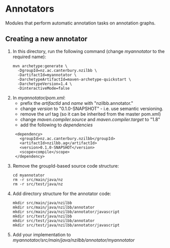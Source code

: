 # Annotators

Modules that perform automatic annotation tasks on annotation graphs.

## Creating a new annotator

1. In this directory, run the following command (change *myannotator* to the required name):
   ```
   mvn archetype:generate \
     -DgroupId=nz.ac.canterbury.nzilbb \
     -DartifactId=myannotator \
     -DarchetypeArtifactId=maven-archetype-quickstart \
     -DarchetypeVersion=1.4 \
     -DinteractiveMode=false
   ```
2. In *myannotator/pom.xml*:
   - prefix the *artifactId* and *name* with "nzilbb.annotator."
   - change *version* to "0.1.0-SNAPSHOT" - i.e. use semantic versioning.
   - remove the *url* tag (so it can be inherited from the master pom.xml)
   - change *maven.compiler.source* and *maven.compiler.target* to "1.8"
   - add the following to *dependencies*
   ```
    <dependency>
      <groupId>nz.ac.canterbury.nzilbb</groupId>
      <artifactId>nzilbb.ag</artifactId>
      <version>0.1.0-SNAPSHOT</version>
      <scope>compile</scope>
    </dependency>
   ```
3. Remove the groupId-based source code structure:
   ```
   cd myannotator
   rm -r src/main/java/nz
   rm -r src/test/java/nz
   ```
4. Add directory structure for the annotator code:
   ```
   mkdir src/main/java/nzilbb
   mkdir src/main/java/nzilbb/annotator
   mkdir src/main/java/nzilbb/annotator/javascript
   mkdir src/test/java/nzilbb
   mkdir src/test/java/nzilbb/annotator
   mkdir src/test/java/nzilbb/annotator/javascript
   ```
5. Add your implementation to *myannotator/src/main/java/nzilbb/annotator/myannotator*